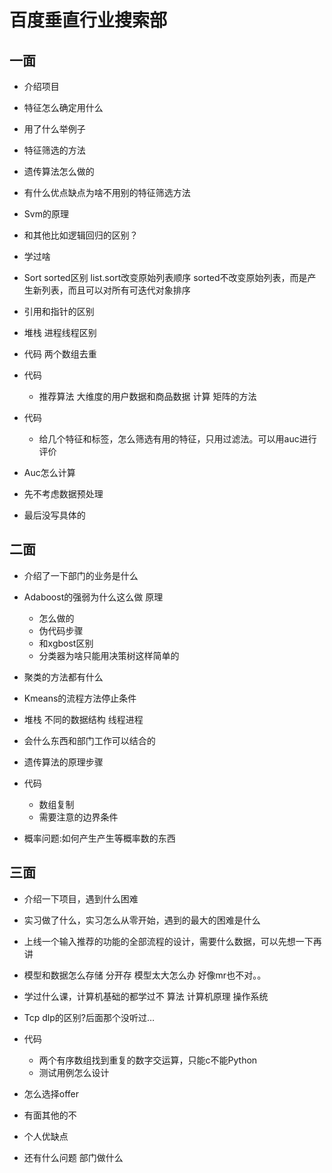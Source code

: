 # 百度垂直行业搜索部

## 一面
- 介绍项目
- 特征怎么确定用什么
- 用了什么举例子

- 特征筛选的方法
- 遗传算法怎么做的
- 有什么优点缺点为啥不用别的特征筛选方法


- Svm的原理
- 和其他比如逻辑回归的区别？

- 学过啥
- Sort sorted区别  list.sort改变原始列表顺序 sorted不改变原始列表，而是产生新列表，而且可以对所有可迭代对象排序
- 引用和指针的区别
- 堆栈 进程线程区别

- 代码 两个数组去重
- 代码
    - 推荐算法 大维度的用户数据和商品数据 计算 矩阵的方法
- 代码
    - 给几个特征和标签，怎么筛选有用的特征，只用过滤法。可以用auc进行评价
- Auc怎么计算
- 先不考虑数据预处理
- 最后没写具体的

## 二面
- 介绍了一下部门的业务是什么

- Adaboost的强弱为什么这么做 原理
    - 怎么做的
    - 伪代码步骤
    - 和xgbost区别
    - 分类器为啥只能用决策树这样简单的

- 聚类的方法都有什么
- Kmeans的流程方法停止条件

- 堆栈 不同的数据结构 线程进程

- 会什么东西和部门工作可以结合的

- 遗传算法的原理步骤

- 代码
    - 数组复制
    - 需要注意的边界条件

- 概率问题:如何产生产生等概率数的东西

## 三面
- 介绍一下项目，遇到什么困难
- 实习做了什么，实习怎么从零开始，遇到的最大的困难是什么
- 上线一个输入推荐的功能的全部流程的设计，需要什么数据，可以先想一下再讲
- 模型和数据怎么存储 分开存 模型太大怎么办 好像mr也不对。。
- 学过什么课，计算机基础的都学过不 算法 计算机原理 操作系统
- Tcp dlp的区别?后面那个没听过…

- 代码
    - 两个有序数组找到重复的数字交运算，只能c不能Python
    - 测试用例怎么设计

- 怎么选择offer
- 有面其他的不

- 个人优缺点
- 还有什么问题 部门做什么